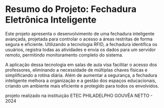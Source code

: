 # Resumo do Projeto: Fechadura Eletrônica Inteligente

Este projeto apresenta o desenvolvimento de uma fechadura inteligente avançada, projetada para controlar o acesso a áreas restritas de forma segura e eficiente. Utilizando a tecnologia RFID, a fechadura identifica os usuários, registra todas as atividades e envia os dados para um servidor remoto, permitindo monitoramento completo do sistema.

A aplicação dessa tecnologia em salas de aula visa facilitar o acesso dos professores, eliminando a necessidade de múltiplas chaves físicas e simplificando a rotina diária. Além de aumentar a segurança, a fechadura inteligente melhora a organização e a gestão dos espaços educacionais, criando um ambiente mais eficiente e protegido para todos os envolvidos.

projeto realizado na instituição ETEC PHILADELPHO GOUVÊA NETTO - 2024
